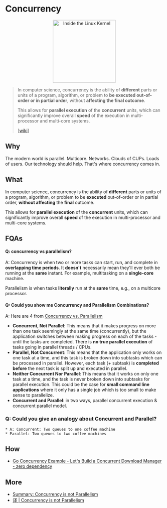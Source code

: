 # Concurrency 

<center><img src="https://i.imgur.com/oAPBEFi.jpg" alt="Inside the Linux Kernel" width="200"/></center>


> In computer science, concurrency is the ability of **different** parts or units of a program, algorithm, or problem to **be executed out-of-order or in partial order**, without **affecting the final outcome**. 
> 
> This allows for **parallel execution** of the **concurrent** units, which can significantly improve overall **speed** of the execution in multi-processor and multi-core systems. 
> 
> 
> [[wiki](https://www.wikiwand.com/en/Concurrency_(computer_science))]


## Why 

The modern world is parallel. Multicore. Networks. Clouds of CUPs. Loads of users. Our technology should help. That's where concurrency comes in. 

## What 

In computer science, concurrency is the ability of **different** parts or units of a program, algorithm, or problem to be **executed** out-of-order or in partial order, **without affecting** the **final** outcome.

This allows for **parallel execution** of the **concurrent** units, which can significantly improve overall **speed** of the execution in multi-processor and multi-core systems.


## FQAs

#### Q: concurrency vs parallelism?

A: Concurrency is when two or more tasks can start, run, and complete in **overlapping time periods**. It **doesn't** necessarily mean they'll ever both be running at the **same** instant. For example, multitasking on a **single-core** machine. 

Parallelism is when tasks **literally** run at the **same** time, e.g., on a multicore processor.

#### Q: Could you show me Concurrency and Parallelism Combinations?

A: Here are 4 from [Concurrency vs. Parallelism](http://tutorials.jenkov.com/java-concurrency/concurrency-vs-parallelism.html)

* **Concurrent, Not Parallel**: This means that it makes progress on more than one task seemingly at the same time (concurrently), but the application switches between making progress on each of the tasks - until the tasks are completed. There is **no true parallel execution** of tasks going in parallel threads / CPUs.
* **Parallel, Not Concurrent**: This means that the application only works on one task at a time, and this task is broken down into subtasks which can be processed in parallel. However, each task (+ subtask) is **completed before** the next task is split up and executed in parallel.
* **Neither Concurrent Nor Parallel**: This means that it works on only one task at a time, and the task is never broken down into subtasks for parallel execution. This could be the case for **small command line applications** where it only has a single job which is too small to make sense to parallelize.
* **Concurrent and Parallel**: in two ways, parallel concurrent execution & concurrent parallel model.
	
### Q: Could you give an analogy about Concurrent and Parallel?
	* A: Concurrent: Two queues to one coffee machine
	* Parallel: Two queues to two coffee machines

 

## How 

* [Go Concurrency Example - Let's Build a Concurrent Download Manager - zero dependency
](https://www.youtube.com/watch?v=vdhSk8vCx-k&list=WL&index=1&t=5s)




## More 

* [Summary: Concurrency is not Parallelism](https://medium.com/@k.wahome/concurrency-is-not-parallelism-a5451d1cde8d)
* [译 | Concurrency is not Parallelism](https://www.cyningsun.com/12-09-2019/concurrency-is-not-parallelism.html)
